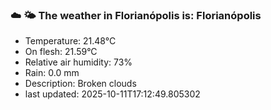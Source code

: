### ☁️ 🌤️  The weather in Florianópolis is: Florianópolis

- Temperature: 21.48°C
- On flesh: 21.59°C
- Relative air humidity: 73%
- Rain: 0.0 mm
- Description: Broken clouds
- last updated: 2025-10-11T17:12:49.805302
